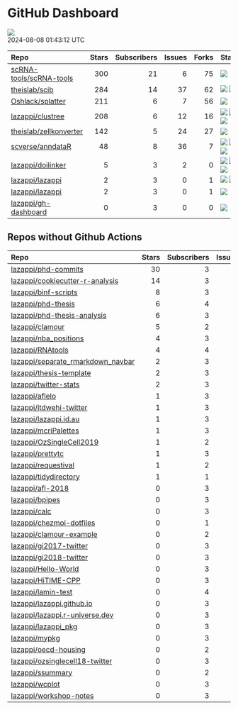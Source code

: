 GitHub Dashboard
================

![](https://github.com/lazappi/gh-dashboard/workflows/Render%20Status/badge.svg)  
2024-08-08 01:43:12 UTC

| Repo                                                                  | Stars | Subscribers | Issues | Forks | Status                                                                                                                                                                                                                                                                                                                                                                                                                      | Commit                                                                                                                                                                    |
|:----------------------------------------------------------------------|------:|------------:|-------:|------:|:----------------------------------------------------------------------------------------------------------------------------------------------------------------------------------------------------------------------------------------------------------------------------------------------------------------------------------------------------------------------------------------------------------------------------|:--------------------------------------------------------------------------------------------------------------------------------------------------------------------------|
| [scRNA-tools/scRNA-tools](https://github.com/scRNA-tools/scRNA-tools) |   300 |          21 |      6 |    75 | [![](https://github.com/scRNA-tools/scRNA-tools/workflows/Build-site/badge.svg)](https://github.com/scRNA-tools/scRNA-tools/actions/runs/10277576212)                                                                                                                                                                                                                                                                       | <a href="https://github.com/scRNA-tools/scRNA-tools/commit/b07f7deb278943bdfd66dcb422b58301e320b688" title="Merge pull request #285 from lazappi/main">b07f7d</a>         |
| [theislab/scib](https://github.com/theislab/scib)                     |   284 |          14 |     37 |    62 | [![](https://github.com/theislab/scib/workflows/Deployment/badge.svg)](https://github.com/theislab/scib/actions/runs/10287985783) [![](https://github.com/theislab/scib/workflows/Test/badge.svg)](https://github.com/theislab/scib/actions/runs/10287985811)                                                                                                                                                               | <a href="https://github.com/theislab/scib/commit/5547cd1f6b24eed7499c6492bf5c1ef4e2ef9f7a" title="Skip labels before loop (#394)">5547cd</a>                              |
| [Oshlack/splatter](https://github.com/Oshlack/splatter)               |   211 |           6 |      7 |    56 | [![](https://github.com/Oshlack/splatter/workflows/R-CMD-check-bioc/badge.svg)](https://github.com/Oshlack/splatter/actions/runs/8968482670)                                                                                                                                                                                                                                                                                | <a href="https://github.com/Oshlack/splatter/commit/4018ddc450d91a244c5ba10cd497697aa820f87e" title="Merge remote-tracking branch 'upstream/devel' into devel">4018dd</a> |
| [lazappi/clustree](https://github.com/lazappi/clustree)               |   208 |           6 |     12 |    16 | [![](https://github.com/lazappi/clustree/workflows/R-CMD-check/badge.svg)](https://github.com/lazappi/clustree/actions/runs/6796215931) [![](https://github.com/lazappi/clustree/workflows/pkgdown/badge.svg)](https://github.com/lazappi/clustree/actions/runs/6796215941) [![](https://github.com/lazappi/clustree/workflows/test-coverage/badge.svg)](https://github.com/lazappi/clustree/actions/runs/6796215933)       | <a href="https://github.com/lazappi/clustree/commit/24900bdf459c29812c716ba9f889c58685f957ed" title="Fix code coverage badge">24900b</a>                                  |
| [theislab/zellkonverter](https://github.com/theislab/zellkonverter)   |   142 |           5 |     24 |    27 | [![](https://github.com/theislab/zellkonverter/workflows/.github/workflows/check-bioc.yml/badge.svg)](https://github.com/theislab/zellkonverter/actions/runs/9611012269)                                                                                                                                                                                                                                                    | <a href="https://github.com/theislab/zellkonverter/commit/328e7ea895196dbac6229ad3076e9b6ed00b7afe" title="Merge branch 'RELEASE_3_19' into devel">328e7e</a>             |
| [scverse/anndataR](https://github.com/scverse/anndataR)               |    48 |           8 |     36 |     7 | [![](https://github.com/scverse/anndataR/workflows/R-CMD-check/badge.svg)](https://github.com/scverse/anndataR/actions/runs/9999292636) [![](https://github.com/scverse/anndataR/workflows/lint/badge.svg)](https://github.com/scverse/anndataR/actions/runs/9999292635) [![](https://github.com/scverse/anndataR/workflows/pkgdown/badge.svg)](https://github.com/scverse/anndataR/actions/runs/9999292634)                | <a href="https://github.com/scverse/anndataR/commit/1194af2ac114f114f92e52d9f4ffb46a82cd3fd0" title="switch from rhdf5 to hdf5r (#169)">1194af</a>                        |
| [lazappi/doilinker](https://github.com/lazappi/doilinker)             |     5 |           3 |      2 |     0 | [![](https://github.com/lazappi/doilinker/workflows/R-CMD-check/badge.svg)](https://github.com/lazappi/doilinker/actions/runs/8049128238) [![](https://github.com/lazappi/doilinker/workflows/pkgdown/badge.svg)](https://github.com/lazappi/doilinker/actions/runs/8049128248) [![](https://github.com/lazappi/doilinker/workflows/test-coverage/badge.svg)](https://github.com/lazappi/doilinker/actions/runs/8049128236) | <a href="https://github.com/lazappi/doilinker/commit/16a860d1ed696c4cdcf8d10ba3a75e09482097a3" title="📝 Add r-universe badge to README">16a860</a>                       |
| [lazappi/lazappi](https://github.com/lazappi/lazappi)                 |     2 |           3 |      0 |     1 | [![](https://github.com/lazappi/lazappi/workflows/Metrics%20(status)/badge.svg)](https://github.com/lazappi/lazappi/actions/runs/10293819435) [![](https://github.com/lazappi/lazappi/workflows/Render%20README/badge.svg)](https://github.com/lazappi/lazappi/actions/runs/10293227748)                                                                                                                                    | <a href="https://github.com/lazappi/lazappi/commit/52c15379b7dea88e5af14513adc93637c1ba1c19" title="Update github-intro.svg - [Skip GitHub Action]">52c153</a>            |
| [lazappi/lazappi](https://github.com/lazappi/lazappi)                 |     2 |           3 |      0 |     1 | [![](https://github.com/lazappi/lazappi/workflows/Metrics%20(intro)/badge.svg)](https://github.com/lazappi/lazappi/actions/runs/10294214281)                                                                                                                                                                                                                                                                                | <a href="https://github.com/lazappi/lazappi/commit/b4351fab93930fe85d85bb393130136258847061" title="Update github-status.svg - [Skip GitHub Action]">b4351f</a>           |
| [lazappi/gh-dashboard](https://github.com/lazappi/gh-dashboard)       |     0 |           3 |      0 |     0 | [![](https://github.com/lazappi/gh-dashboard/workflows/Render%20Status/badge.svg)](https://github.com/lazappi/gh-dashboard/actions/runs/10294478385)                                                                                                                                                                                                                                                                        | <a href="https://github.com/lazappi/gh-dashboard/commit/3404f099fd1794cb89862a69daa25c1075e3a887" title="Re-build status page">3404f0</a>                                 |

## Repos without Github Actions

| Repo                                                                                      | Stars | Subscribers | Issues | Forks |
|:------------------------------------------------------------------------------------------|------:|------------:|-------:|------:|
| [lazappi/phd-commits](https://github.com/lazappi/phd-commits)                             |    30 |           3 |      0 |     7 |
| [lazappi/cookiecutter-r-analysis](https://github.com/lazappi/cookiecutter-r-analysis)     |    14 |           3 |      0 |     6 |
| [lazappi/binf-scripts](https://github.com/lazappi/binf-scripts)                           |     8 |           3 |      0 |     7 |
| [lazappi/phd-thesis](https://github.com/lazappi/phd-thesis)                               |     6 |           4 |      0 |     4 |
| [lazappi/phd-thesis-analysis](https://github.com/lazappi/phd-thesis-analysis)             |     6 |           3 |      0 |     2 |
| [lazappi/clamour](https://github.com/lazappi/clamour)                                     |     5 |           2 |      1 |     1 |
| [lazappi/nba_positions](https://github.com/lazappi/nba_positions)                         |     4 |           3 |      0 |     1 |
| [lazappi/RNAtools](https://github.com/lazappi/RNAtools)                                   |     4 |           4 |      6 |     3 |
| [lazappi/separate_rmarkdown_navbar](https://github.com/lazappi/separate_rmarkdown_navbar) |     2 |           3 |      0 |     2 |
| [lazappi/thesis-template](https://github.com/lazappi/thesis-template)                     |     2 |           3 |      0 |     0 |
| [lazappi/twitter-stats](https://github.com/lazappi/twitter-stats)                         |     2 |           3 |      0 |     7 |
| [lazappi/aflelo](https://github.com/lazappi/aflelo)                                       |     1 |           3 |      0 |     0 |
| [lazappi/jtdwehi-twitter](https://github.com/lazappi/jtdwehi-twitter)                     |     1 |           3 |      0 |     1 |
| [lazappi/lazappi.id.au](https://github.com/lazappi/lazappi.id.au)                         |     1 |           3 |      0 |     0 |
| [lazappi/mcriPalettes](https://github.com/lazappi/mcriPalettes)                           |     1 |           3 |      0 |     0 |
| [lazappi/OzSingleCell2019](https://github.com/lazappi/OzSingleCell2019)                   |     1 |           2 |      0 |     0 |
| [lazappi/prettytc](https://github.com/lazappi/prettytc)                                   |     1 |           3 |      0 |     0 |
| [lazappi/requestival](https://github.com/lazappi/requestival)                             |     1 |           2 |      0 |     0 |
| [lazappi/tidydirectory](https://github.com/lazappi/tidydirectory)                         |     1 |           1 |      0 |     0 |
| [lazappi/afl-2018](https://github.com/lazappi/afl-2018)                                   |     0 |           3 |      0 |     0 |
| [lazappi/bpipes](https://github.com/lazappi/bpipes)                                       |     0 |           3 |      0 |     0 |
| [lazappi/calc](https://github.com/lazappi/calc)                                           |     0 |           3 |      0 |     0 |
| [lazappi/chezmoi-dotfiles](https://github.com/lazappi/chezmoi-dotfiles)                   |     0 |           1 |      0 |     0 |
| [lazappi/clamour-example](https://github.com/lazappi/clamour-example)                     |     0 |           2 |      0 |     0 |
| [lazappi/gi2017-twitter](https://github.com/lazappi/gi2017-twitter)                       |     0 |           3 |      0 |     0 |
| [lazappi/gi2018-twitter](https://github.com/lazappi/gi2018-twitter)                       |     0 |           3 |      0 |     1 |
| [lazappi/Hello-World](https://github.com/lazappi/Hello-World)                             |     0 |           3 |      0 |     0 |
| [lazappi/HiTIME-CPP](https://github.com/lazappi/HiTIME-CPP)                               |     0 |           3 |      0 |     4 |
| [lazappi/lamin-test](https://github.com/lazappi/lamin-test)                               |     0 |           4 |      0 |     0 |
| [lazappi/lazappi.github.io](https://github.com/lazappi/lazappi.github.io)                 |     0 |           3 |      0 |     0 |
| [lazappi/lazappi.r-universe.dev](https://github.com/lazappi/lazappi.r-universe.dev)       |     0 |           3 |      1 |     0 |
| [lazappi/lazappi_pkg](https://github.com/lazappi/lazappi_pkg)                             |     0 |           3 |      0 |     0 |
| [lazappi/mypkg](https://github.com/lazappi/mypkg)                                         |     0 |           3 |      0 |     0 |
| [lazappi/oecd-housing](https://github.com/lazappi/oecd-housing)                           |     0 |           2 |      0 |     0 |
| [lazappi/ozsinglecell18-twitter](https://github.com/lazappi/ozsinglecell18-twitter)       |     0 |           3 |      0 |     0 |
| [lazappi/ssummary](https://github.com/lazappi/ssummary)                                   |     0 |           2 |      0 |     0 |
| [lazappi/wcplot](https://github.com/lazappi/wcplot)                                       |     0 |           3 |      0 |     0 |
| [lazappi/workshop-notes](https://github.com/lazappi/workshop-notes)                       |     0 |           3 |      0 |     0 |
